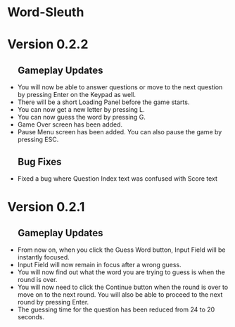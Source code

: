 # Word-Sleuth

# Version 0.2.2

<div id="user-content-toc">
  <ul>
    <summary><h2 style="display:border-bottom: none;">Gameplay Updates</h2></summary>
  </ul>
</div>

- You will now be able to answer questions or move to the next question by pressing Enter on the Keypad as well.
- There will be a short Loading Panel before the game starts.
- You can now get a new letter by pressing L.
- You can now guess the word by pressing G.
- Game Over screen has been added.
- Pause Menu screen has been added. You can also pause the game by pressing ESC.

<div id="user-content-toc">
  <ul>
    <summary><h2 style="display:border-bottom: none;">Bug Fixes</h2></summary>
  </ul>
</div>

- Fixed a bug where Question Index text was confused with Score text

<ul></ul>

# Version 0.2.1

<div id="user-content-toc">
  <ul>
    <summary><h2 style="display:border-bottom: none;">Gameplay Updates</h2></summary>
  </ul>
</div>

- From now on, when you click the Guess Word button, Input Field will be instantly focused.
- Input Field will now remain in focus after a wrong guess.
- You will now find out what the word you are trying to guess is when the round is over.
- You will now need to click the Continue button when the round is over to move on to the next round. You will also be able to proceed to the next round by pressing Enter.
- The guessing time for the question has been reduced from 24 to 20 seconds.
